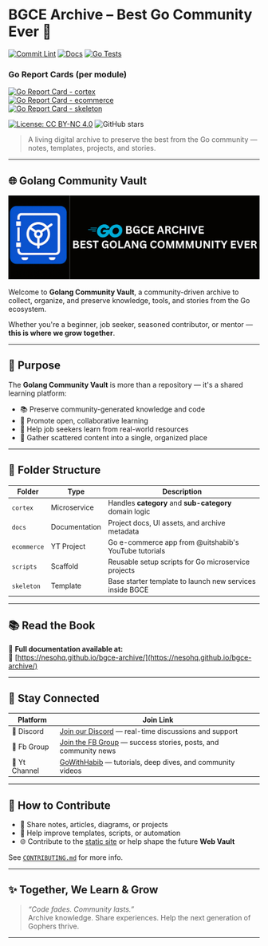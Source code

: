 # BGCE Archive – Best Go Community Ever 🐹

[![Commit Lint](https://github.com/NesoHQ/bgce-archive/actions/workflows/commit-lint.yml/badge.svg)](https://github.com/NesoHQ/bgce-archive/actions/workflows/commit-lint.yml)
[![Docs](https://github.com/NesoHQ/bgce-archive/actions/workflows/docs.yml/badge.svg)](https://github.com/NesoHQ/bgce-archive/actions/workflows/docs.yml)
[![Go Tests](https://github.com/NesoHQ/bgce-archive/actions/workflows/go-tests.yml/badge.svg)](https://github.com/NesoHQ/bgce-archive/actions/workflows/go-tests.yml)

<!--
  Note: Go Report Card currently only scans one module.
  Since this repo is a monorepo with multiple Go modules,
  please check report cards per microservice individually.
-->

### Go Report Cards (per module)

[![Go Report Card - cortex](https://goreportcard.com/badge/github.com/NesoHQ/bgce-archive/cortex)](https://goreportcard.com/report/github.com/NesoHQ/bgce-archive/cortex)  
[![Go Report Card - ecommerce](https://goreportcard.com/badge/github.com/NesoHQ/bgce-archive/ecommerce)](https://goreportcard.com/report/github.com/NesoHQ/bgce-archive/ecommerce)  
[![Go Report Card - skeleton](https://goreportcard.com/badge/github.com/NesoHQ/bgce-archive/skeleton)](https://goreportcard.com/report/github.com/NesoHQ/bgce-archive/skeleton)

[![License: CC BY-NC 4.0](https://img.shields.io/badge/License-CC%20BY--NC%204.0-lightgrey.svg)](https://creativecommons.org/licenses/by-nc/4.0/)
![GitHub stars](https://img.shields.io/github/stars/NesoHQ/bgce-archive?style=social)

> A living digital archive to preserve the best from the Go community — notes, templates, projects, and stories.

---

## 🌐 Golang Community Vault

<p align="center">
  <img src="./docs/ui/bgce.svg" alt="BGCE-ARCHIVE" style="max-width:100%;" />
</p>

Welcome to **Golang Community Vault**, a community-driven archive to collect, organize, and preserve knowledge, tools, and stories from the Go ecosystem.

Whether you're a beginner, job seeker, seasoned contributor, or mentor — **this is where we grow together**.

---

## 🎯 Purpose

The **Golang Community Vault** is more than a repository — it's a shared learning platform:

- 📚 Preserve community-generated knowledge and code
- 🤝 Promote open, collaborative learning
- 🔎 Help job seekers learn from real-world resources
- 🧠 Gather scattered content into a single, organized place

---

## 📁 Folder Structure

| Folder      | Type          | Description                                              |
| ----------- | ------------- | -------------------------------------------------------- |
| `cortex`    | Microservice  | Handles **category** and **sub-category** domain logic   |
| `docs`      | Documentation | Project docs, UI assets, and archive metadata            |
| `ecommerce` | YT Project    | Go e-commerce app from @uitshabib's YouTube tutorials    |
| `scripts`   | Scaffold      | Reusable setup scripts for Go microservice projects      |
| `skeleton`  | Template      | Base starter template to launch new services inside BGCE |

---

## 📚 Read the Book

📖 **Full documentation available at:**  
🔗 [https://nesohq.github.io/bgce-archive/](https://nesohq.github.io/bgce-archive/)

---

## 💬 Stay Connected

| Platform      | Join Link                                                                                                          |
| ------------- | ------------------------------------------------------------------------------------------------------------------ |
| 💬 Discord    | [Join our Discord](https://discord.gg/xUVYrGaXS3) — real-time discussions and support                              |
| 📘 Fb Group   | [Join the FB Group](https://www.facebook.com/groups/1118405403169990) — success stories, posts, and community news |
| 🎥 Yt Channel | [GoWithHabib](https://www.youtube.com/@gowithhabib) — tutorials, deep dives, and community videos                  |

---

## 🤝 How to Contribute

- 📌 Share notes, articles, diagrams, or projects
- 🧱 Help improve templates, scripts, or automation
- 🌐 Contribute to the [static site](https://nesohq.github.io/bgce-archive/) or help shape the future **Web Vault**

See [`CONTRIBUTING.md`](./CONTRIBUTING.md) for more info.

---

## ✨ Together, We Learn & Grow

> _“Code fades. Community lasts.”_  
> Archive knowledge. Share experiences. Help the next generation of Gophers thrive.

---
